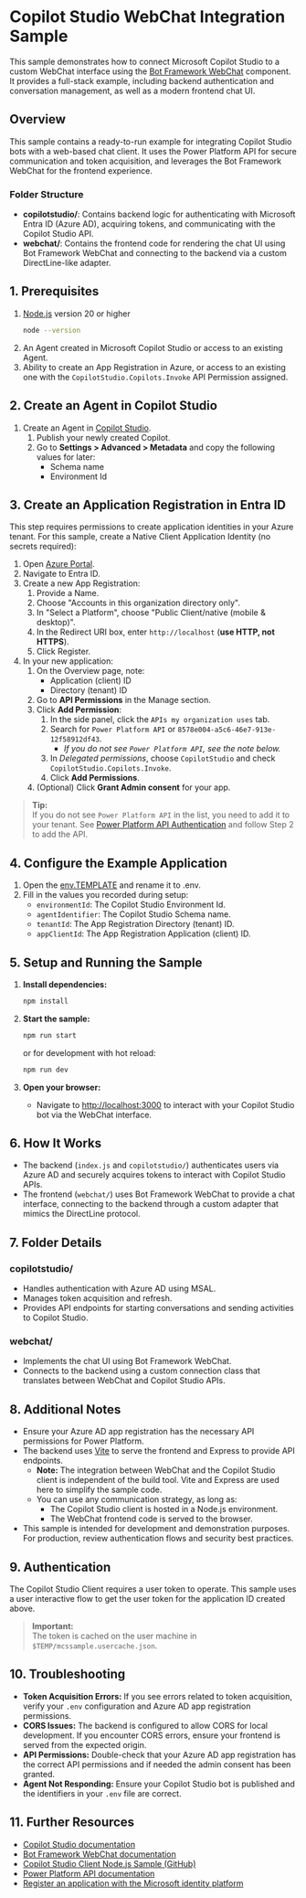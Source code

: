 # Copilot Studio WebChat Integration Sample

This sample demonstrates how to connect Microsoft Copilot Studio to a custom WebChat interface using the [Bot Framework WebChat](https://www.npmjs.com/package/botframework-webchat) component. It provides a full-stack example, including backend authentication and conversation management, as well as a modern frontend chat UI.

## Overview

This sample contains a ready-to-run example for integrating Copilot Studio bots with a web-based chat client. It uses the Power Platform API for secure communication and token acquisition, and leverages the Bot Framework WebChat for the frontend experience.

### Folder Structure

- **copilotstudio/**: Contains backend logic for authenticating with Microsoft Entra ID (Azure AD), acquiring tokens, and communicating with the Copilot Studio API.
- **webchat/**: Contains the frontend code for rendering the chat UI using Bot Framework WebChat and connecting to the backend via a custom DirectLine-like adapter.

## 1. Prerequisites

1. [Node.js](https://nodejs.org) version 20 or higher  
   ```bash
   node --version
   ```
2. An Agent created in Microsoft Copilot Studio or access to an existing Agent.
3. Ability to create an App Registration in Azure, or access to an existing one with the `CopilotStudio.Copilots.Invoke` API Permission assigned.

## 2. Create an Agent in Copilot Studio

1. Create an Agent in [Copilot Studio](https://copilotstudio.microsoft.com).
    1. Publish your newly created Copilot.
    2. Go to **Settings > Advanced > Metadata** and copy the following values for later:
        - Schema name
        - Environment Id

## 3. Create an Application Registration in Entra ID

This step requires permissions to create application identities in your Azure tenant. For this sample, create a Native Client Application Identity (no secrets required):

1. Open [Azure Portal](https://portal.azure.com).
2. Navigate to Entra ID.
3. Create a new App Registration:
    1. Provide a Name.
    2. Choose "Accounts in this organization directory only".
    3. In "Select a Platform", choose "Public Client/native (mobile & desktop)".
    4. In the Redirect URI box, enter `http://localhost` (**use HTTP, not HTTPS**).
    5. Click Register.
4. In your new application:
    1. On the Overview page, note:
        - Application (client) ID
        - Directory (tenant) ID
    2. Go to **API Permissions** in the Manage section.
    3. Click **Add Permission**:
        1. In the side panel, click the `APIs my organization uses` tab.
        2. Search for `Power Platform API` or `8578e004-a5c6-46e7-913e-12f58912df43`.
            - *If you do not see `Power Platform API`, see the note below.*
        3. In *Delegated permissions*, choose `CopilotStudio` and check `CopilotStudio.Copilots.Invoke`.
        4. Click **Add Permissions**.
    4. (Optional) Click **Grant Admin consent** for your app.

> **Tip:**  
> If you do not see `Power Platform API` in the list, you need to add it to your tenant. See [Power Platform API Authentication](https://learn.microsoft.com/power-platform/admin/programmability-authentication-v2#step-2-configure-api-permissions) and follow Step 2 to add the API.

## 4. Configure the Example Application

1. Open the [env.TEMPLATE](./copilotstudio/env.TEMPLATE) and rename it to .env.
2. Fill in the values you recorded during setup:
    - `environmentId`: The Copilot Studio Environment Id.
    - `agentIdentifier`: The Copilot Studio Schema name.
    - `tenantId`: The App Registration Directory (tenant) ID.
    - `appClientId`: The App Registration Application (client) ID.

## 5. Setup and Running the Sample

1. **Install dependencies:**
   ```bash
   npm install
   ```

2. **Start the sample:**
   ```bash
   npm run start
   ```
   or for development with hot reload:
   ```bash
   npm run dev
   ```

3. **Open your browser:**
   - Navigate to [http://localhost:3000](http://localhost:3000) to interact with your Copilot Studio bot via the WebChat interface.


## 6. How It Works

- The backend (`index.js` and `copilotstudio/`) authenticates users via Azure AD and securely acquires tokens to interact with Copilot Studio APIs.
- The frontend (`webchat/`) uses Bot Framework WebChat to provide a chat interface, connecting to the backend through a custom adapter that mimics the DirectLine protocol.

## 7. Folder Details

### copilotstudio/

- Handles authentication with Azure AD using MSAL.
- Manages token acquisition and refresh.
- Provides API endpoints for starting conversations and sending activities to Copilot Studio.

### webchat/

- Implements the chat UI using Bot Framework WebChat.
- Connects to the backend using a custom connection class that translates between WebChat and Copilot Studio APIs.

## 8. Additional Notes

- Ensure your Azure AD app registration has the necessary API permissions for Power Platform.
- The backend uses [Vite](https://vite.dev/) to serve the frontend and Express to provide API endpoints.
    - **Note:** The integration between WebChat and the Copilot Studio client is independent of the build tool. Vite and Express are used here to simplify the sample code.
    - You can use any communication strategy, as long as:
        - The Copilot Studio client is hosted in a Node.js environment.
        - The WebChat frontend code is served to the browser.
- This sample is intended for development and demonstration purposes. For production, review authentication flows and security best practices.


## 9. Authentication

The Copilot Studio Client requires a user token to operate. This sample uses a user interactive flow to get the user token for the application ID created above.

> **Important:**  
> The token is cached on the user machine in `$TEMP/mcssample.usercache.json`.

## 10. Troubleshooting

- **Token Acquisition Errors:** If you see errors related to token acquisition, verify your `.env` configuration and Azure AD app registration permissions.
- **CORS Issues:** The backend is configured to allow CORS for local development. If you encounter CORS errors, ensure your frontend is served from the expected origin.
- **API Permissions:** Double-check that your Azure AD app registration has the correct API permissions and if needed the admin consent has been granted.
- **Agent Not Responding:** Ensure your Copilot Studio bot is published and the identifiers in your `.env` file are correct.


## 11. Further Resources

- [Copilot Studio documentation](https://learn.microsoft.com/power-platform/copilot-studio/)
- [Bot Framework WebChat documentation](https://github.com/microsoft/BotFramework-WebChat)
- [Copilot Studio Client Node.js Sample (GitHub)](https://github.com/microsoft/Agents/tree/main/samples/basic/copilotstudio-client/nodejs)
- [Power Platform API documentation](https://learn.microsoft.com/power-platform/developer/connectors/power-platform-api-overview)
- [Register an application with the Microsoft identity platform](https://learn.microsoft.com/azure/active-directory/develop/quickstart-register-app)

